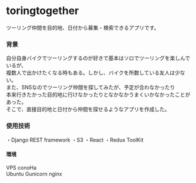 # toringtogether
ツーリング仲間を目的地、日付から募集・検索できるアプリです。

### 背景  
自分自身バイクでツーリングするのが好きで基本はソロでツーリングを楽しんでいるが、  
複数人で出かけたくなる時もある。しかし、バイクを所数している友人は少ない。  
また、SNSなのでツーリング仲間を探してみたが、予定が合わなかったり  
本来行きたかった目的地に行けなかったりとなかなかうまくいかなかったことがあった。  
そこで、直接目的地と日付から仲間を探せるようなアプリを作成した。  

### 使用技術  
・Django REST framework
・S3
・React
・Redux ToolKit
#### 環境
VPS conoHa  
Ubuntu Gunicorn nginx
